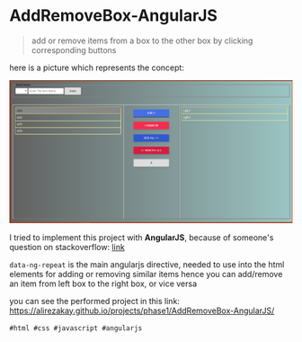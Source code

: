 # AddRemoveBox-AngularJS
>add or remove items from a box to the other box by clicking corresponding buttons

 here is a picture which represents the concept:
 
 ![picture can't be shown!](/AddRemoveBox.png?raw=true "")
 
 I tried to implement this project with **AngularJS**, because of someone's question on stackoverflow: [link](https://stackoverflow.com/questions/45935946/add-remove-box-in-html-using-angularjs)
 
 <code>data-ng-repeat</code> is the main angularjs directive, needed to use into the html elements for adding or removing similar items hence you can add/remove an item from left box to the right box, or vice versa
 
 you can see the performed project in this link: https://alirezakay.github.io/projects/phase1/AddRemoveBox-AngularJS/
```
#html #css #javascript #angularjs 
```
